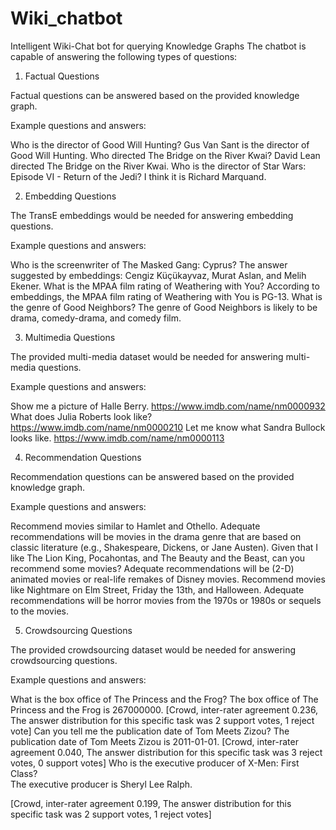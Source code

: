 # Wiki_chatbot
Intelligent Wiki-Chat bot for querying Knowledge Graphs
The chatbot is capable of answering the following types of questions: 

1. Factual Questions

Factual questions can be answered based on the provided knowledge graph.

Example questions and answers: 

Who is the director of Good Will Hunting?	Gus Van Sant is the director of Good Will Hunting.
Who directed The Bridge on the River Kwai?	David Lean directed The Bridge on the River Kwai.
Who is the director of Star Wars: Episode VI - Return of the Jedi?	I think it is Richard Marquand.

2.  Embedding Questions

The TransE embeddings would be needed for answering embedding questions.

Example questions and answers: 

Who is the screenwriter of The Masked Gang: Cyprus?	The answer suggested by embeddings: Cengiz Küçükayvaz, Murat Aslan, and Melih Ekener.
What is the MPAA film rating of Weathering with You?	According to embeddings, the MPAA film rating of Weathering with You is PG-13.
What is the genre of Good Neighbors?	The genre of Good Neighbors is likely to be drama, comedy-drama, and comedy film.

3. Multimedia Questions

The provided multi-media dataset would be needed for answering multi-media questions.

Example questions and answers:

Show me a picture of Halle Berry.	https://www.imdb.com/name/nm0000932
What does Julia Roberts look like?	https://www.imdb.com/name/nm0000210
Let me know what Sandra Bullock looks like.	https://www.imdb.com/name/nm0000113

4. Recommendation Questions

Recommendation questions can be answered based on the provided knowledge graph.

Example questions and answers:

Recommend movies similar to Hamlet and Othello.	Adequate recommendations will be movies in the drama genre that are based on classic literature (e.g., Shakespeare, Dickens, or Jane Austen).
Given that I like The Lion King, Pocahontas, and The Beauty and the Beast, can you recommend some movies?	Adequate recommendations will be (2-D) animated movies or real-life remakes of Disney movies. 
Recommend movies like Nightmare on Elm Street, Friday the 13th, and Halloween.	Adequate recommendations will be horror movies from the 1970s or 1980s or sequels to the movies.

5. Crowdsourcing Questions

The provided crowdsourcing dataset would be needed for answering crowdsourcing questions.

Example questions and answers:

What is the box office of The Princess and the Frog?	The box office of The Princess and the Frog is 267000000.
[Crowd, inter-rater agreement 0.236, The answer distribution for this specific task was 2 support votes, 1 reject vote]
Can you tell me the publication date of Tom Meets Zizou?	The publication date of Tom Meets Zizou is 2011-01-01.
[Crowd, inter-rater agreement 0.040, The answer distribution for this specific task was 3 reject votes, 0 support votes]
Who is the executive producer of X-Men: First Class?	
The executive producer is Sheryl Lee Ralph.

[Crowd, inter-rater agreement 0.199, The answer distribution for this specific task was 2 support votes, 1 reject votes]
